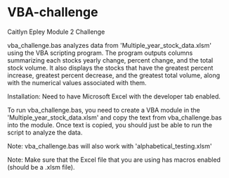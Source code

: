 # VBA-challenge
Caitlyn Epley
Module 2 Challenge

vba_challenge.bas analyzes data from 'Multiple_year_stock_data.xlsm' using the VBA scripting program. The program outputs columns summarizing each stocks yearly change, percent change, and the total stock volume. It also displays the stocks that have the greatest percent increase, greatest percent decrease, and the greatest total volume, along with the numerical values associated with them.

Installation: Need to have Microsoft Excel with the developer tab enabled.

To run vba_challenge.bas, you need to create a VBA module in the 'Multiple_year_stock_data.xlsm' and copy the text from vba_challenge.bas into the module.
Once text is copied, you should just be able to run the script to analyze the data. 

Note: vba_challenge.bas will also work with 'alphabetical_testing.xlsm'

Note: Make sure that the Excel file that you are using has macros enabled (should be a .xlsm file).

